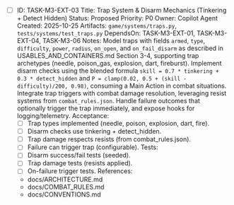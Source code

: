 - [ ] ID: TASK-M3-EXT-03
  Title: Trap System & Disarm Mechanics (Tinkering + Detect Hidden)
  Status: Proposed
  Priority: P0
  Owner: Copilot Agent
  Created: 2025-10-25
  Artifacts: `game/systems/traps.py`, `tests/systems/test_traps.py`
  DependsOn: TASK-M3-EXT-01, TASK-M3-EXT-04, TASK-M3-06
  Notes:
  Model traps with fields `armed`, `type`, `difficulty`, `power`, `radius`, `on_open`, and `on_fail_disarm` as described in USABLES_AND_CONTAINERS.md Section 3-4, supporting trap archetypes (needle, poison_gas, explosion, dart, fireburst).
  Implement disarm checks using the blended formula `skill = 0.7 * tinkering + 0.3 * detect_hidden` and `P = clamp(0.02, 0.5 + (skill - difficulty)/200, 0.98)`, consuming a Main Action in combat situations.
  Integrate trap triggers with combat damage resolution, leveraging resist systems from `combat_rules.json`.
  Handle failure outcomes that optionally trigger the trap immediately, and expose hooks for logging/telemetry.
  Acceptance:
  - [ ] Trap types implemented (needle, poison, explosion, dart, fire).
  - [ ] Disarm checks use tinkering + detect_hidden.
  - [ ] Trap damage respects resists (from combat_rules.json).
  - [ ] Failure can trigger trap (configurable).
  Tests:
  - [ ] Disarm success/fail tests (seeded).
  - [ ] Trap damage tests (resists applied).
  - [ ] On-failure trigger tests.
  References:
  - docs/ARCHITECTURE.md
  - docs/COMBAT_RULES.md
  - docs/CONVENTIONS.md
